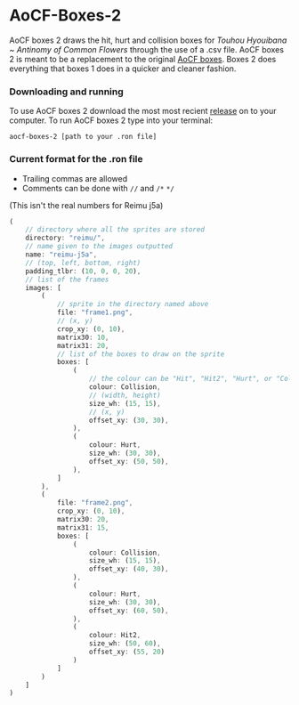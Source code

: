 # AoCF-Boxes-2

AoCF boxes 2 draws the hit, hurt and collision boxes for *Touhou Hyouibana ~ Antinomy of Common Flowers* through the use of a .csv file. AoCF boxes 2 is meant to be a replacement to the original [AoCF boxes](https://github.com/JustAPenguin9/AoCF-Boxes). Boxes 2 does everything that boxes 1 does in a quicker and cleaner fashion.

### Downloading and running
To use AoCF boxes 2 download the most most recient [release](https://github.com/JustAPenguin9/AoCF-Boxes-2/releases) on to your computer.
To run AoCF boxes 2 type into your terminal:
```shell
aocf-boxes-2 [path to your .ron file]
```

### Current format for the .ron file
- Trailing commas are allowed
- Comments can be done with `//` and `/*` `*/`

(This isn't the real numbers for Reimu j5a)
```rs
(
	// directory where all the sprites are stored
	directory: "reimu/",
	// name given to the images outputted
	name: "reimu-j5a",
	// (top, left, bottom, right)
	padding_tlbr: (10, 0, 0, 20),
	// list of the frames
	images: [
		(
			// sprite in the directory named above
			file: "frame1.png",
			// (x, y)
			crop_xy: (0, 10),
			matrix30: 10,
			matrix31: 20,
			// list of the boxes to draw on the sprite
			boxes: [
				(
					// the colour can be "Hit", "Hit2", "Hurt", or "Collision"
					colour: Collision,
					// (width, height)
					size_wh: (15, 15),
					// (x, y)
					offset_xy: (30, 30),
				),
				(
					colour: Hurt,
					size_wh: (30, 30),
					offset_xy: (50, 50),
				),
			]
		),
		(
			file: "frame2.png",
			crop_xy: (0, 10),
			matrix30: 20,
			matrix31: 15,
			boxes: [
				(
					colour: Collision,
					size_wh: (15, 15),
					offset_xy: (40, 30),
				),
				(
					colour: Hurt,
					size_wh: (30, 30),
					offset_xy: (60, 50),
				),
				(
					colour: Hit2,
					size_wh: (50, 60),
					offset_xy: (55, 20)
				)
			]
		)
	]
)
```
